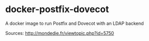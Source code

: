 docker-postfix-dovecot
======================

A docker image to run Postfix and Dovecot with an LDAP backend

Sources:
http://mondedie.fr/viewtopic.php?id=5750
